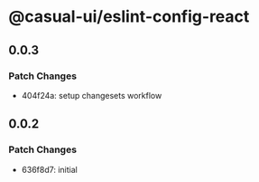 # @casual-ui/eslint-config-react

## 0.0.3

### Patch Changes

- 404f24a: setup changesets workflow

## 0.0.2

### Patch Changes

- 636f8d7: initial
